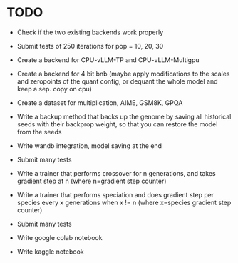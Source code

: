# TODO
- Check if the two existing backends work properly
- Submit tests of 250 iterations for pop = 10, 20, 30

- Create a backend for CPU-vLLM-TP and CPU-vLLM-Multigpu
- Create a backend for 4 bit bnb (maybe apply modifications to the scales and zeropoints of the quant config, or dequant the whole model and keep a sep. copy on cpu)
- Create a dataset for multiplication, AIME, GSM8K, GPQA
- Write a backup method that backs up the genome by saving all historical seeds with their backprop weight, so that you can restore the model from the seeds
- Write wandb integration, model saving at the end
- Submit many tests

- Write a trainer that performs crossover for n generations, and takes gradient step at n (where n=gradient step counter)
- Write a trainer that performs speciation and does gradient step per species every x generations when x != n (where x=species gradient step counter)
- Submit many tests

- Write google colab notebook
- Write kaggle notebook
